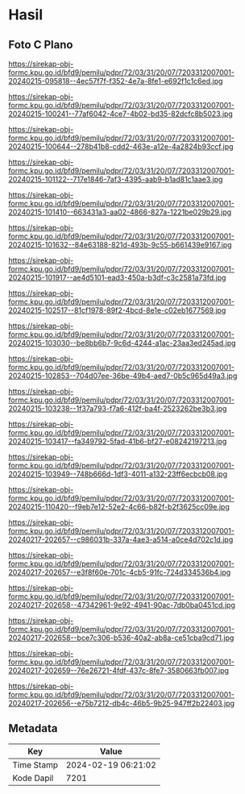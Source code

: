 # Hasil

## Foto C Plano

https://sirekap-obj-formc.kpu.go.id/bfd9/pemilu/pdpr/72/03/31/20/07/7203312007001-20240215-095818--4ec57f7f-f352-4e7a-8fe1-e692f1c1c6ed.jpg

https://sirekap-obj-formc.kpu.go.id/bfd9/pemilu/pdpr/72/03/31/20/07/7203312007001-20240215-100241--77af6042-4ce7-4b02-bd35-82dcfc8b5023.jpg

https://sirekap-obj-formc.kpu.go.id/bfd9/pemilu/pdpr/72/03/31/20/07/7203312007001-20240215-100644--278b41b8-cdd2-463e-a12e-4a2824b93ccf.jpg

https://sirekap-obj-formc.kpu.go.id/bfd9/pemilu/pdpr/72/03/31/20/07/7203312007001-20240215-101122--717e1846-7af3-4395-aab9-b1ad81c1aae3.jpg

https://sirekap-obj-formc.kpu.go.id/bfd9/pemilu/pdpr/72/03/31/20/07/7203312007001-20240215-101410--663431a3-aa02-4866-827a-1221be029b29.jpg

https://sirekap-obj-formc.kpu.go.id/bfd9/pemilu/pdpr/72/03/31/20/07/7203312007001-20240215-101632--84e63188-821d-493b-9c55-b661439e9167.jpg

https://sirekap-obj-formc.kpu.go.id/bfd9/pemilu/pdpr/72/03/31/20/07/7203312007001-20240215-101917--ae4d5101-ead3-450a-b3df-c3c2581a73fd.jpg

https://sirekap-obj-formc.kpu.go.id/bfd9/pemilu/pdpr/72/03/31/20/07/7203312007001-20240215-102517--81cf1978-89f2-4bcd-8e1e-c02eb1677569.jpg

https://sirekap-obj-formc.kpu.go.id/bfd9/pemilu/pdpr/72/03/31/20/07/7203312007001-20240215-103030--be8bb6b7-9c6d-4244-a1ac-23aa3ed245ad.jpg

https://sirekap-obj-formc.kpu.go.id/bfd9/pemilu/pdpr/72/03/31/20/07/7203312007001-20240215-102853--704d07ee-36be-49b4-aed7-0b5c965d49a3.jpg

https://sirekap-obj-formc.kpu.go.id/bfd9/pemilu/pdpr/72/03/31/20/07/7203312007001-20240215-103238--1f37a793-f7a6-412f-ba4f-2523262be3b3.jpg

https://sirekap-obj-formc.kpu.go.id/bfd9/pemilu/pdpr/72/03/31/20/07/7203312007001-20240215-103417--fa349792-5fad-41b6-bf27-e08242197213.jpg

https://sirekap-obj-formc.kpu.go.id/bfd9/pemilu/pdpr/72/03/31/20/07/7203312007001-20240215-103949--748b666d-1df3-4011-a132-23ff6ecbcb08.jpg

https://sirekap-obj-formc.kpu.go.id/bfd9/pemilu/pdpr/72/03/31/20/07/7203312007001-20240215-110420--f9eb7e12-52e2-4c66-b82f-b2f3625cc09e.jpg

https://sirekap-obj-formc.kpu.go.id/bfd9/pemilu/pdpr/72/03/31/20/07/7203312007001-20240217-202657--c986031b-337a-4ae3-a514-a0ce4d702c1d.jpg

https://sirekap-obj-formc.kpu.go.id/bfd9/pemilu/pdpr/72/03/31/20/07/7203312007001-20240217-202657--e3f8f60e-701c-4cb5-91fc-724d334536b4.jpg

https://sirekap-obj-formc.kpu.go.id/bfd9/pemilu/pdpr/72/03/31/20/07/7203312007001-20240217-202658--47342961-9e92-4941-90ac-7db0ba0451cd.jpg

https://sirekap-obj-formc.kpu.go.id/bfd9/pemilu/pdpr/72/03/31/20/07/7203312007001-20240217-202658--bce7c306-b536-40a2-ab8a-ce51cba9cd71.jpg

https://sirekap-obj-formc.kpu.go.id/bfd9/pemilu/pdpr/72/03/31/20/07/7203312007001-20240217-202659--76e26721-4fdf-437c-8fe7-3580663fb007.jpg

https://sirekap-obj-formc.kpu.go.id/bfd9/pemilu/pdpr/72/03/31/20/07/7203312007001-20240217-202656--e75b7212-db4c-46b5-9b25-947ff2b22403.jpg


## Metadata

| Key        | Value               |
| ---------- | ------------------- |
| Time Stamp | 2024-02-19 06:21:02 |
| Kode Dapil | 7201                |



